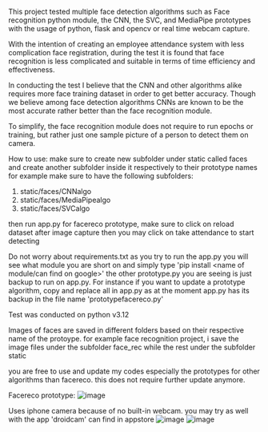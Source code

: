 This project tested multiple face detection algorithms such as Face recognition python module, the CNN, the SVC, and MediaPipe prototypes with the usage of python, flask and opencv or real time webcam capture.

With the intention of creating an employee attendance system with less complication face registration, during the test it is found that face recognition is less complicated and suitable in terms of time efficiency and effectiveness.

In conducting the test I believe that the CNN and other algorithms alike requires more face training dataset in order to get better accuracy. Though we believe among face detection algorithms CNNs are known to be the most accurate rather better than the face recognition module.

To simplify, the face recognition module does not require to run epochs or training, but rather just one sample picture of a person to detect them on camera.


How to use:
make sure to create new subfolder under static called faces and create another subfolder inside it respectively to their prototype names
for example make sure to have the following subfolders:

1. static/faces/CNNalgo
2. static/faces/MediaPipealgo
3. static/faces/SVCalgo

then run app.py
for facereco prototype, make sure to click on reload dataset after image capture then you may click on take attendance to start detecting

Do not worry about requirements.txt as you try to run the app.py you will see what module you are short on and simply type 'pip install <name of module/can find on google>'
the other prototype.py you are seeing is just backup to run on app.py. For instance if you want to update a prototype algorithm, copy and replace all in app.py as at the moment app.py has its backup in the file name 'prototypefacereco.py'

Test was conducted on python v3.12

Images of faces are saved in different folders based on their respective name of the protoype. for example face recognition project, i save the image files under the subfolder face_rec
while the rest under the subfolder static

you are free to use and update my codes especially the prototypes for other algorithms than facereco. this does not require further update anymore.

Facereco prototype:
![image](https://github.com/user-attachments/assets/65f319f2-9f1c-4528-8282-d7003b115cfc)

Uses iphone camera because of no built-in webcam. you may try as well with the app 'droidcam' can find in appstore
![image](https://github.com/user-attachments/assets/eed6b28f-b0f3-40f2-bbdd-aa6f80fd08cc)
![image](https://github.com/user-attachments/assets/fbf672f9-0102-4694-a08a-c89e79843cca)
